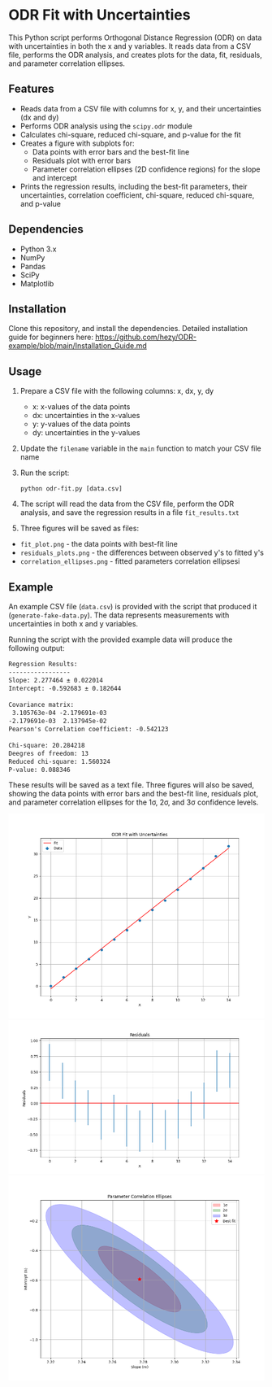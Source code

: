 # ODR Fit with Uncertainties

This Python script performs Orthogonal Distance Regression (ODR) on data with uncertainties in both the x and y variables. It reads data from a CSV file, performs the ODR analysis, and creates plots for the data, fit, residuals, and parameter correlation ellipses.

## Features

- Reads data from a CSV file with columns for x, y, and their uncertainties (dx and dy)
- Performs ODR analysis using the `scipy.odr` module
- Calculates chi-square, reduced chi-square, and p-value for the fit
- Creates a figure with subplots for:
  - Data points with error bars and the best-fit line
  - Residuals plot with error bars
  - Parameter correlation ellipses (2D confidence regions) for the slope and intercept
- Prints the regression results, including the best-fit parameters, their uncertainties, correlation coefficient, chi-square, reduced chi-square, and p-value

## Dependencies

- Python 3.x
- NumPy
- Pandas
- SciPy
- Matplotlib

## Installation

Clone this repository, and install the dependencies.
Detailed installation guide for beginners here:
https://github.com/hezy/ODR-example/blob/main/Installation_Guide.md

## Usage

1. Prepare a CSV file with the following columns: x, dx, y, dy
   - x: x-values of the data points
   - dx: uncertainties in the x-values
   - y: y-values of the data points
   - dy: uncertainties in the y-values

2. Update the `filename` variable in the `main` function to match your CSV file name

3. Run the script:
   ```
   python odr-fit.py [data.csv]
   ```

4. The script will read the data from the CSV file, perform the ODR analysis, and save the regression results in a file `fit_results.txt`

5. Three figures will be saved as files:
* `fit_plot.png` - the data points with best-fit line
* `residuals_plots.png` - the differences between observed y's to fitted y's
* `correlation_ellipses.png` - fitted parameters correlation ellipsesi

## Example

An example CSV file (`data.csv`) is provided with the script that produced it (`generate-fake-data.py`). The data represents measurements with uncertainties in both x and y variables.

Running the script with the provided example data will produce the following output:

```
Regression Results:
-----------------
Slope: 2.277464 ± 0.022014
Intercept: -0.592683 ± 0.182644

Covariance matrix:
 3.105763e-04 -2.179691e-03
-2.179691e-03  2.137945e-02
Pearson's Correlation coefficient: -0.542123

Chi-square: 20.284218
Deegres of freedom: 13
Reduced chi-square: 1.560324
P-value: 0.088346
```
These results will be saved as a text file. Three figures will also be saved, showing the data points with error bars and the best-fit line, residuals plot, and parameter correlation ellipses for the 1σ, 2σ, and 3σ confidence levels.

![fit plot](https://github.com/hezy/ODR-example/blob/main/fit_plot.png?raw=true)
![residuals plot](https://github.com/hezy/ODR-example/blob/main/residuals_plot.png?raw=true)
![correlation ellipses](https://github.com/hezy/ODR-example/blob/main/correlation_ellipses.png?raw=true)
